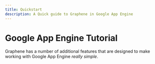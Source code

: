 ```yaml
---
title: Quickstart
description: A Quick guide to Graphene in Google App Engine
---
```


# Google App Engine Tutorial

Graphene has a number of additional features that are designed to make
working with Google App Engine *really simple*.
